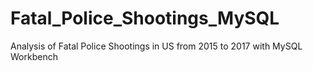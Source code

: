# Fatal_Police_Shootings_MySQL
Analysis of Fatal Police Shootings in US from 2015 to 2017 with MySQL Workbench
